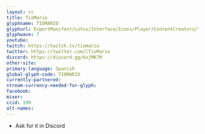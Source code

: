 ```yaml
---
layout: cc
title: TioMario
glyphname: TIOMARIO
glyphurl: ExportManifest/Lotus/Interface/Icons/Player/ContentCreators/TioMario.png
glyphwave: 7
youtube:
twitch: https://twitch.tv/tiomario
twitter: https://twitter.com/lTioMario
discord: https://discord.gg/6vjMK7M
other-site:
primary-language: Spanish
global-glyph-code: TIOMARIO
currently-partnered:
stream-currency-needed-for-glyph:
facebook:
mixer:
ccid: 199
alt-names:
---
```

* Ask for it in Discord

